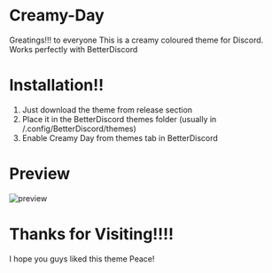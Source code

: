 # Creamy-Day
Greatings!!! to everyone
This is a creamy coloured theme for Discord.
Works perfectly with BetterDiscord

# Installation!!
1. Just download the theme from release section
2. Place it in the BetterDiscord themes folder
(usually in /.config/BetterDiscord/themes)
3. Enable Creamy Day from themes tab in BetterDiscord
# Preview
![preview](https://github.com/developer-vivek/Creamy-Day/assets/85994908/d692b914-bb9e-42f8-8af4-a22fe6d0107e)

# Thanks for Visiting!!!!
I hope you guys liked this theme
Peace!
